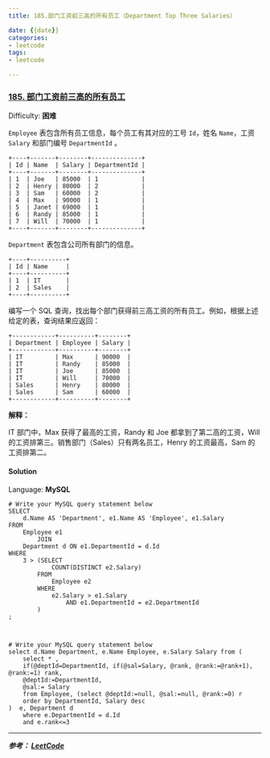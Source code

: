 ```yaml
---
title: 185.部门工资前三高的所有员工（Department Top Three Salaries）

date: {{date}}
categories:
- leetcode
tags:
- leetcode

---
```

### [185\. 部门工资前三高的所有员工](https://leetcode-cn.com/problems/department-top-three-salaries/)

Difficulty: **困难**


`Employee` 表包含所有员工信息，每个员工有其对应的工号 `Id`，姓名 `Name`，工资 `Salary` 和部门编号 `DepartmentId` 。

```
+----+-------+--------+--------------+
| Id | Name  | Salary | DepartmentId |
+----+-------+--------+--------------+
| 1  | Joe   | 85000  | 1            |
| 2  | Henry | 80000  | 2            |
| 3  | Sam   | 60000  | 2            |
| 4  | Max   | 90000  | 1            |
| 5  | Janet | 69000  | 1            |
| 6  | Randy | 85000  | 1            |
| 7  | Will  | 70000  | 1            |
+----+-------+--------+--------------+
```

`Department` 表包含公司所有部门的信息。

```
+----+----------+
| Id | Name     |
+----+----------+
| 1  | IT       |
| 2  | Sales    |
+----+----------+
```

编写一个 SQL 查询，找出每个部门获得前三高工资的所有员工。例如，根据上述给定的表，查询结果应返回：

```
+------------+----------+--------+
| Department | Employee | Salary |
+------------+----------+--------+
| IT         | Max      | 90000  |
| IT         | Randy    | 85000  |
| IT         | Joe      | 85000  |
| IT         | Will     | 70000  |
| Sales      | Henry    | 80000  |
| Sales      | Sam      | 60000  |
+------------+----------+--------+
```

**解释：**

IT 部门中，Max 获得了最高的工资，Randy 和 Joe 都拿到了第二高的工资，Will 的工资排第三。销售部门（Sales）只有两名员工，Henry 的工资最高，Sam 的工资排第二。


#### Solution

Language: **MySQL**

```mysql
# Write your MySQL query statement below
SELECT
    d.Name AS 'Department', e1.Name AS 'Employee', e1.Salary
FROM
    Employee e1
        JOIN
    Department d ON e1.DepartmentId = d.Id
WHERE
    3 > (SELECT
            COUNT(DISTINCT e2.Salary)
        FROM
            Employee e2
        WHERE
            e2.Salary > e1.Salary
                AND e1.DepartmentId = e2.DepartmentId
        )
;

​
```

```
# Write your MySQL query statement below
select d.Name Department, e.Name Employee, e.Salary Salary from (
    select * ,
    if(@deptId=DepartmentId, if(@sal=Salary, @rank, @rank:=@rank+1), @rank:=1) rank,
    @deptId:=DepartmentId,
    @sal:= Salary
    from Employee, (select @deptId:=null, @sal:=null, @rank:=0) r
    order by DepartmentId, Salary desc
)  e, Department d
    where e.DepartmentId = d.Id
    and e.rank<=3
```
---
***参考：
[LeetCode](https://leetcode-cn.com/problems/department-top-three-salaries/solution/bu-men-gong-zi-qian-san-gao-de-yuan-gong-by-leetco/)***
